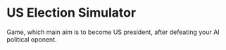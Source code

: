 # US Election Simulator

Game, which main aim is to become US president, after defeating your AI political oponent.